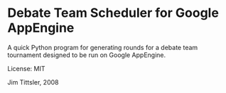 # Debate Team Scheduler for Google AppEngine

A quick Python program for generating rounds for a debate team
tournament designed to be run on Google AppEngine.

License: MIT

Jim Tittsler, 2008
